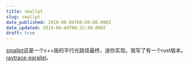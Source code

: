 ```yaml
---
title: smallpt
slug: smallpt
date_published: 2019-06-04T00:00:00.000Z
date_updated: 2019-06-04T06:32:49.000Z
draft: true
---
```


[smallpt](http://www.kevinbeason.com/smallpt/)这是一个c++版的平行光路径最终，迷你实现。我写了有一个rust版本。[raytrace-parallel](https://github.com/laopo001/raytrace-parallel.git)。
